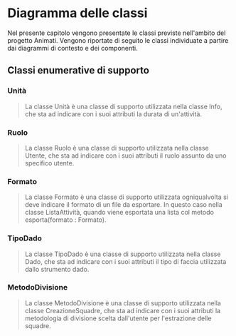 
# Diagramma delle classi
Nel presente capitolo vengono presentate le classi previste nell'ambito del progetto Animati. Vengono riportate di seguito le classi individuate a partire dai diagrammi di contesto e dei componenti.

## Classi enumerative di supporto
### Unità
>La classe Unità è una classe di supporto utilizzata nella classe Info, che sta ad indicare con i suoi attributi la durata di un'attività.
### Ruolo
>La classe Ruolo è una classe di supporto utilizzata nella classe Utente, che sta ad indicare con i suoi attributi il ruolo assunto da uno specifico utente.
### Formato
>La classe Formato è una classe di supporto utilizzata ogniqualvolta si deve indicare il formato di un file da esportare. In questo caso nella classe ListaAttività, quando viene esportata una lista col metodo esporta(formato : Formato).
### TipoDado
>La classe TipoDado è una classe di supporto utilizzata nella classe Dado, che sta ad indicare con i suoi attributi il tipo di faccia utilizzata dallo strumento dado.
### MetodoDivisione
>La classe MetodoDivisione è una classe di supporto utilizzata nella classe CreazioneSquadre, che sta ad indicare con i suoi attributi la metodologia di divisione scelta dall'utente per l'estrazione delle squadre.


<div class="page-break"></div>
